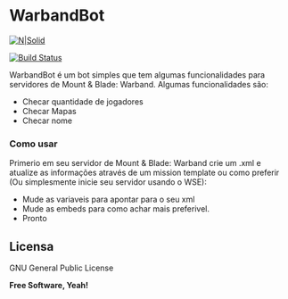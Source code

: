 # WarbandBot

[![N|Solid](https://i.imgur.com/NbW4fSP.png)](https://twitter.com/kosolov325)

[![Build Status](https://travis-ci.org/joemccann/dillinger.svg?branch=master)]()

WarbandBot é um bot simples que tem algumas funcionalidades para servidores de Mount & Blade: Warband.
Algumas funcionalidades são:

  - Checar quantidade de jogadores
  - Checar Mapas
  - Checar nome

### Como usar

Primerio em seu servidor de Mount & Blade: Warband crie um .xml e atualize as informações através de um mission template ou como preferir (Ou simplesmente inicie seu servidor usando o WSE):

* Mude as variaveis para apontar para o seu xml
* Mude as embeds para como achar mais preferivel.
* Pronto


Licensa
----

GNU General Public License


**Free Software, Yeah!**
